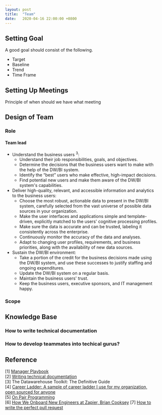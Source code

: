 ```yaml
---
layout: post
title:  "Team"
date:   2020-04-16 22:00:00 +0800
---
```

## Setting Goal

A good goal should consist of the following.

- Target
- Baseline
- Trend
- Time Frame

## Setting Up Meetings

Principle of when should we have what meeting

## Design of Team

### Role

#### Team lead 

- Understand the business users <sup>3</sup>:
  - Understand their job responsibilities, goals, and objectives.
  - Determine the decisions that the business users want to make with the help of the DW/BI system.
  - Identify the “best” users who make effective, high-impact decisions.
  - Find potential new users and make them aware of the DW/BI system's capabilities.
- Deliver high-quality, relevant, and accessible information and analytics to the business users:
  - Choose the most robust, actionable data to present in the DW/BI system, carefully selected from the vast universe of possible data sources in your organization.
  - Make the user interfaces and applications simple and template-driven, explicitly matched to the users' cognitive processing profiles.
  - Make sure the data is accurate and can be trusted, labeling it consistently across the enterprise.
  - Continuously monitor the accuracy of the data and analyses.
  - Adapt to changing user profiles, requirements, and business priorities, along with the availability of new data sources.
- Sustain the DW/BI environment:
  - Take a portion of the credit for the business decisions made using the DW/BI system, and use these successes to justify staffing and ongoing expenditures.
  - Update the DW/BI system on a regular basis.
  - Maintain the business users' trust.
  - Keep the business users, executive sponsors, and IT management happy.

### Scope

## Knowledge Base

### How to write technical documentation

### How to develop teammates into techical gurus?

## Reference

[1] [Manager Playbook](https://github.com/ksindi/managers-playbook) <br>
[2] [Writing technical documentation](https://developers.google.com/tech-writing) <br>
[3] The Datawarehouse Toolkit: The Definitive Guide <br>
[4] [Career Ladder: A sample of career ladder I use for my organization, open sourced for anyone](https://career-ladders.dev/) <br>
[5] [On Pair Programming](https://martinfowler.com/articles/on-pair-programming.html)<br>
[6] [How We Onboard New Engineers at Zapier, Brian Cooksey](https://zapier.com/engineering/engineer-onboarding/)
[7] [How to write the perfect pull request](https://github.blog/2015-01-21-how-to-write-the-perfect-pull-request/)